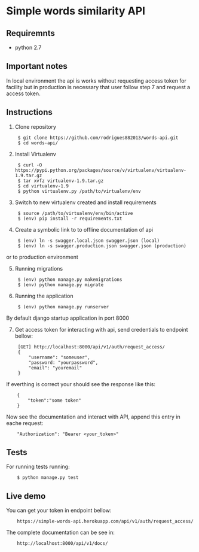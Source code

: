# Simple words similarity API

## Requiremnts
* python 2.7

## Important notes

In local environment the api is works without requesting access token for facility but in production is necessary that user follow step 7 and request a access token.

## Instructions

1. Clone repository

		$ git clone https://github.com/rodrigues882013/words-api.git
		$ cd words-api/
 
2. Install Virtualenv
      
		$ curl -O https://pypi.python.org/packages/source/v/virtualenv/virtualenv-1.9.tar.gz
		$ tar xvfz virtualenv-1.9.tar.gz
		$ cd virtualenv-1.9
		$ python virtualenv.py /path/to/virtualenv/env

3. Switch to new virtualenv created and install requirements

		$ source /path/to/virtualenv/env/bin/active
		$ (env) pip install -r requirements.txt

4. Create a symbolic link to to offline documentation of api

		$ (env) ln -s swagger.local.json swagger.json (local)
		$ (env) ln -s swagger.production.json swagger.json (production)

or to production environment

    
       
5. Running migrations

		$ (env) python manage.py makemigrations
		$ (env) python manage.py migrate
       
6. Running the application

		$ (env) python manage.py runserver

By default django startup application in port 8000

7. Get access token for interacting with api, send credentials to endpoint bellow:

		[GET] http://localhost:8000/api/v1/auth/request_access/
		{
			"username": "someuser",
			"password: "yourpassword",
			"email": "youremail"
		}

If everthing is correct your should see the response like this:

		{
			"token":"some token"
		}
       
Now see the documentation and interact with API, append this entry in eache request:

        "Authorization": "Bearer <your_token>"


## Tests

For running tests running:

		$ python manage.py test
       
## Live demo

You can get your token in endpoint bellow:

		https://simple-words-api.herokuapp.com/api/v1/auth/request_access/
      
The complete documentation can be see in:

		http://localhost:8000/api/v1/docs/
